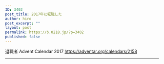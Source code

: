 ```yaml
---
ID: 3402
post_title: 2017年に転職した
author: hiro
post_excerpt: ""
layout: post
permalink: https://b.0218.jp/?p=3402
published: false
---
```

退職者 Advent Calendar 2017
https://adventar.org/calendars/2158

---